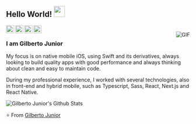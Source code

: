 <!--
**1gjunior/1gjunior** is a ✨ _special_ ✨ repository because its `README.md` (this file) appears on your GitHub profile.

Here are some ideas to get you started:

- 🔭 I’m currently working on ...
- 🌱 I’m currently learning ...
- 👯 I’m looking to collaborate on ...
- 🤔 I’m looking for help with ...
- 💬 Ask me about ...
- 📫 How to reach me: ...
- 😄 Pronouns: ...
- ⚡ Fun fact: ...
-->

## Hello World! <img src="https://media.giphy.com/media/lmpOoSDyif7aGtwi8S/giphy.gif" width="30px"></h2>

<a href="https://www.linkedin.com/in/1gjunior/">
  <img align="left" alt="Gilberto's Linkdein" width="22px" src="https://cdn.jsdelivr.net/npm/simple-icons@v3/icons/linkedin.svg" />
</a>
<a href="https://github.com/1gjunior">
  <img align="left" alt="Gilberto's Github" width="22px" src="https://cdn.jsdelivr.net/npm/simple-icons@v3/icons/github.svg" />
</a>
<a href="https://www.instagram.com/1gjunior/">
  <img align="left" alt="Gilberto's Instagram" width="22px" src="https://cdn.jsdelivr.net/npm/simple-icons@v3/icons/instagram.svg" />
</a>
<a href="https://t.me/gjuniordev">
  <img align="left" alt="Gilberto's Telegram" width="22px" src="https://cdn.jsdelivr.net/npm/simple-icons@v3/icons/telegram.svg" />
</a>

<br />
<img align="right" alt="GIF" src="https://media.giphy.com/media/fatcd1PnHPTDW/giphy.gif" />

### I am Gilberto Junior
My focus is on native mobile iOS, using Swift and its derivatives, always looking to build quality apps with good performance and always thinking about clean and easy to maintain code.

During my professional experience, I worked with several technologies, also in front-end and hybrid mobile, such as Typescript, Sass, React, Next.js and React Native.

<!--END_SECTION:waka-->

![Gilberto Junior's Github Stats](https://github-readme-stats.vercel.app/api?username=1gjunior&show_icons=true&theme=tokyonight)

⭐️ From [Gilberto Junior](https://github.com/1gjunior)
